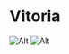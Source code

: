 # Vitoria



![Alt](https://blogger.googleusercontent.com/img/b/R29vZ2xl/AVvXsEh6_sLrkB9xTyIzoDJGeFxMwk1poj4T1lKnCqJ_eMFU_NBYBxXKCVKJvHNqnbeMB7vrSPWpt-UvmhQr-6euzAaTqTe1Bbi_eWL84a7EiY1y4qyu6gsgf_Lx-5M3lqB9TqZ9llVieGV9iiI/s1600/30.jpg)
![Alt](https://static.wikia.nocookie.net/herois/images/b/b5/Barnyard_Movie_Pig.jpg/revision/latest/thumbnail/width/360/height/360?cb=20221214150936&path-prefix=pt-br)
